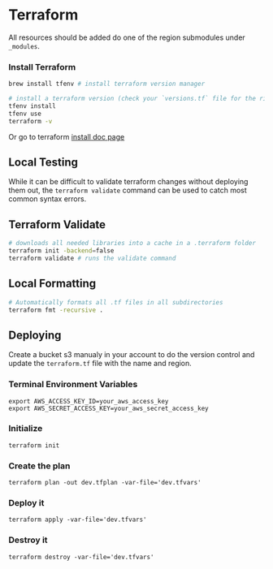 # Terraform

All resources should be added do one of the region submodules under `_modules`.

### Install Terraform

```sh
brew install tfenv # install terraform version manager

# install a terraform version (check your `versions.tf` file for the right version!)
tfenv install
tfenv use
terraform -v
```

Or go to terraform [install doc page](https://developer.hashicorp.com/terraform/tutorials/aws-get-started/install-cli)

## Local Testing

While it can be difficult to validate terraform changes without deploying them out, the `terraform validate` command can be used to catch most common syntax errors.

## Terraform Validate

```sh
# downloads all needed libraries into a cache in a .terraform folder
terraform init -backend=false
terraform validate # runs the validate command
```

## Local Formatting

```sh
# Automatically formats all .tf files in all subdirectories
terraform fmt -recursive .
```

## Deploying

Create a bucket s3 manualy in your account to do the version control and update the `terraform.tf` file with the name and region.

### Terminal Environment Variables

```
export AWS_ACCESS_KEY_ID=your_aws_access_key
export AWS_SECRET_ACCESS_KEY=your_aws_secret_access_key
```

### Initialize

```
terraform init
```

### Create the plan

```
terraform plan -out dev.tfplan -var-file='dev.tfvars'
```

### Deploy it

```
terraform apply -var-file='dev.tfvars'
```

### Destroy it

```
terraform destroy -var-file='dev.tfvars'
```
